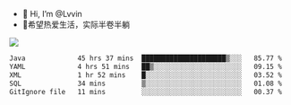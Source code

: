 - 👋 Hi, I’m @Lvvin
- 🍎希望热爱生活，实际半卷半躺
<!--
👀 I’m interested in ...
- 🌱 I’m currently learning ...
- 💞️ I’m looking to collaborate on ...
- 📫 How to reach me ...
->

<!---
Lvvin/Lvvin is a ✨ special ✨ repository because its `README.md` (this file) appears on your GitHub profile.
You can click the Preview link to take a look at your changes.

![Lvvin's GitHub stats](https://github-readme-stats.vercel.app/api?username=Lvvin&theme=default&show_icons=true&count_private=true)
--->

<a href="https://github.com/anuraghazra/github-readme-stats">
  <img align="center" src="https://github-readme-stats-lvvins-projects.vercel.app/api?username=Lvvin&theme=default&show_icons=true&count_private=true" />
</a>

<!--START_SECTION:waka-->

```txt
Java             45 hrs 37 mins  █████████████████████▒░░░   85.77 %
YAML             4 hrs 51 mins   ██▒░░░░░░░░░░░░░░░░░░░░░░   09.15 %
XML              1 hr 52 mins    █░░░░░░░░░░░░░░░░░░░░░░░░   03.52 %
SQL              34 mins         ▒░░░░░░░░░░░░░░░░░░░░░░░░   01.08 %
GitIgnore file   11 mins         ░░░░░░░░░░░░░░░░░░░░░░░░░   00.37 %
```

<!--END_SECTION:waka-->


